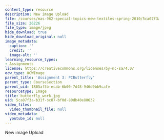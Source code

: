 ```yaml
---
content_type: resource
description: New image Upload
file: /courses/mas-962-special-topics-new-textiles-spring-2010/5ca07f3ab31fbc87bf0d80db40e80632_butterfly_work.jpg
file_size: 26226
file_type: image/jpeg
hide_download: true
hide_download_original: null
image_metadata:
  caption: ''
  credit: ''
  image-alt: ''
learning_resource_types:
- Assignments
license: https://creativecommons.org/licenses/by-nc-sa/4.0/
ocw_type: OCWImage
parent_title: 'Assignment 3: PCButterfly'
parent_type: CourseSection
parent_uid: 1805af5b-ecab-6b00-7d48-946d9bb9cafe
resourcetype: Image
title: butterfly_work.jpg
uid: 5ca07f3a-b31f-bc87-bf0d-80db40e80632
video_files:
  video_thumbnail_file: null
video_metadata:
  youtube_id: null
---
```

New image Upload
